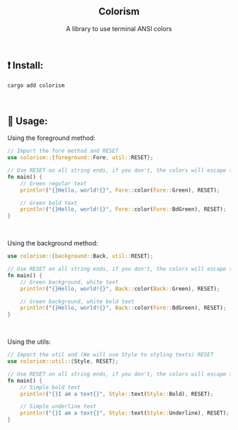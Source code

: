 <div align="center">
<h2>Colorism</h2>
<p>A library to use terminal ANSI colors</p>
</div>

&nbsp;

## ❗️ Install:
```bash
cargo add colorism
```

&nbsp;

## 🚀 Usage:

Using the foreground method:
```rust
// Import the fore method and RESET
use colorism::{foreground::Fore, util::RESET};

// Use RESET on all string ends, if you don't, the colors will escape to your terminal and will be really ugly, but not danger.
fn main() {
    // Green regular text
    println!("{}Hello, world!{}", Fore::color(Fore::Green), RESET);

    // Green bold text
    println!("{}Hello, world!{}", Fore::color(Fore::BdGreen), RESET);
}
```

&nbsp;

Using the background method:
```rust
use colorism::{background::Back, util::RESET};

// Use RESET on all string ends, if you don't, the colors will escape to your terminal and will be really ugly, but not danger.
fn main() {
    // Green background, white text
    println!("{}Hello, world!{}", Back::color(Back::Green), RESET);

    // Green background, white bold text
    println!("{}Hello, world!{}", Back::color(Fore::BdGreen), RESET);
}
```

&nbsp;

Using the utils:
```rust
// Import the util and (We will use Style to styling texts) RESET
use colorism::util::{Style, RESET};

// Use RESET on all string ends, if you don't, the colors will escape to your terminal and will be really ugly, but not danger.
fn main() {
    // Simple bold text
    println!("{}I am a text{}", Style::text(Style::Bold), RESET);

    // Simple underline text
    println!("{}I am a text{}", Style::text(Style::Underline), RESET);
}
```
